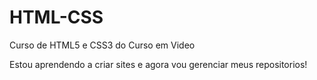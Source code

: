 # HTML-CSS
 Curso de HTML5 e CSS3 do Curso em Video

 Estou aprendendo a criar sites e agora vou gerenciar meus repositorios!
